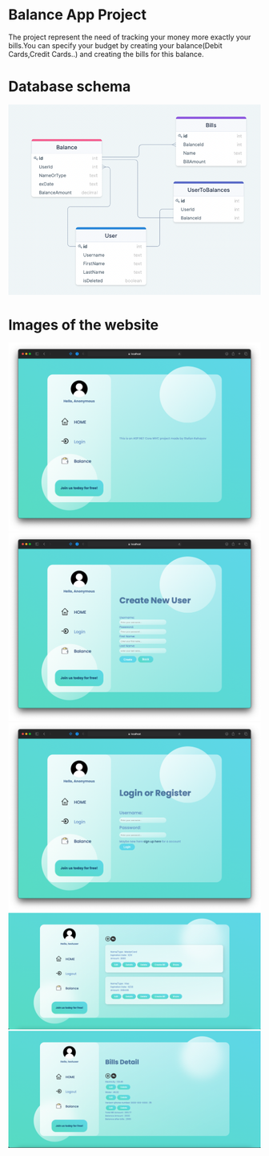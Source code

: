 # Balance App Project

The project represent the need of tracking your money more exactly your bills.You can specify your budget by creating your balance(Debit Cards,Credit Cards..) and 
creating the bills for this balance.

# Database schema
![Balance-App Database Schema Diagram](./docs/BalanceAppDatabaseSchemaDiagram.png)


# Images of the website

![1](./img/1.png)
![2](./img/2.png)
![3](./img/3.png)
![4](./img/4.png)
![5](./img/5.png)
